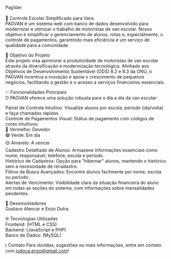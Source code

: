 PagVan<br><br>
🚌 Controle Escolar Simplificado para Vans<br>
PAGVAN é um sistema web com banco de dados desenvolvido para modernizar e otimizar o trabalho de motoristas de van escolar. Nosso objetivo é simplificar o gerenciamento de alunos, rotas e, especialmente, o controle de pagamentos, garantindo mais eficiência e um serviço de qualidade para a comunidade.

🎯 Objetivo do Projeto<br>
Este projeto visa aprimorar a produtividade de motoristas de van escolar através da diversificação e modernização tecnológica. Alinhado aos Objetivos de Desenvolvimento Sustentável (ODS) 8.2 e 8.3 da ONU, o PAGVAN incentiva a inovação e apoia o crescimento de pequenos negócios, facilitando a gestão e o acesso a serviços financeiros essenciais.

✨ Funcionalidades Principais<br>
O PAGVAN oferece uma solução robusta para o dia a dia da van escolar:<br>

Painel de Controle Intuitivo: Visualize alunos por escola, período (ida/volta) e faça chamadas rápidas.<br>
Controle de Pagamentos Visual: Status de pagamento com códigos de cores intuitivos:<br>
🔴 Vermelho: Devedor<br>
🟢 Verde: Em dia<br>
🟡 Amarelo: A vencer<br>
Cadastro Detalhado de Alunos: Armazene informações essenciais como nome, responsável, telefone, escola e período.<br>
Histórico de Cadastros: Opção para "hibernar" alunos, mantendo o histórico sem a necessidade de recadastro.<br>
Filtros de Busca Avançados: Encontre alunos facilmente por nome, escola ou período.<br>
Alertas de Vencimento: Visibilidade clara da situação financeira do aluno em todas as seções do sistema, com informações sobre mensalidades pendentes.<br>

🤝 Desenvolvedores <br>
Gustavo Alencar e Enzo Dutra

🌐 Tecnologias Utilizadas <br>
Frontend: (HTML e CSS) <br>
Backend: (JavaScript e PHP) <br>
Banco de Dados: (MySQL)

📞 Contato
Para dúvidas, sugestões ou mais informações, entre em contato com judoca.enzo@gmail.com!

